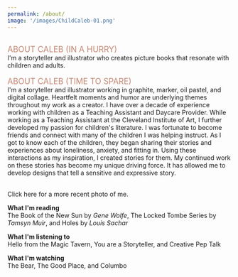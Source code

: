 ```yaml
---
permalink: /about/
image: '/images/ChildCaleb-01.png'
---
```



</br>
<span style= "color:#C68975">
<font size= "4"> ABOUT CALEB (IN A HURRY) </font> <br> </span>
I'm a storyteller and illustrator who creates picture books that resonate with children and adults. <br>
<br>
<span style= "color:#C68975">
<font size= "4"> ABOUT CALEB (TIME TO SPARE) </font> <br> </span>
I'm a storyteller and illustrator working in graphite, marker, oil pastel, and digital collage. Heartfelt moments and humor are underlying themes throughout my work as a creator. I have over a decade of experience working with children as a Teaching Assistant and Daycare Provider. While working as a Teaching Assistant at the Cleveland Institute of Art, I further developed my passion for children's literature. I was fortunate to become friends and connect with many of the children I was helping instruct. As I got to know each of the children, they began sharing their stories and experiences about loneliness, anxiety, and fitting in. Using these interactions as my inspiration, I created stories for them. My continued work on these stories has become my unique driving force. It has allowed me to develop designs that tell a sensitive and expressive story.<br>
<br>

Click here for a more recent photo of me. <br>

**What I'm reading** <br>
The Book of the New Sun by *Gene Wolfe*, The Locked Tombe Series by *Tamsyn Muir*, and Holes by *Louis Sachar*
 
**What I'm listening to** <br>
Hello from the Magic Tavern, You are a Storyteller, and Creative Pep Talk
 
**What I'm watching** <br>
The Bear, The Good Place, and Columbo